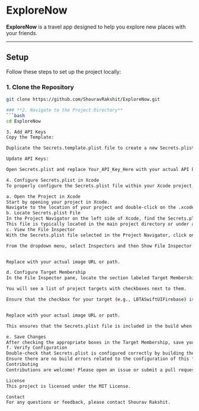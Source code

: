 # **ExploreNow**

**ExploreNow** is a travel app designed to help you explore new places with your friends.

---

## **Setup**

Follow these steps to set up the project locally:

### **1. Clone the Repository**
```bash
git clone https://github.com/ShouravRakshit/ExploreNow.git

### **2. Navigate to the Project Directory**
```bash
cd ExploreNow

3. Add API Keys
Copy the Template:

Duplicate the Secrets.template.plist file to create a new Secrets.plist file.

Update API Keys:

Open Secrets.plist and replace Your_API_Key_Here with your actual API keys.

4. Configure Secrets.plist in Xcode
To properly configure the Secrets.plist file within your Xcode project, follow these detailed steps:

a. Open the Project in Xcode
Start by opening your project in Xcode.
Navigate to the location of your project and double-click on the .xcodeproj or .xcworkspace file to open it.
b. Locate Secrets.plist File
In the Project Navigator on the left side of Xcode, find the Secrets.plist file.
This file is typically located in the main project directory or under a specific group for resources.
c. View the File Inspector
With the Secrets.plist file selected in the Project Navigator, click on the View menu at the top of Xcode.

From the dropdown menu, select Inspectors and then Show File Inspector.


Replace with your actual image URL or path.

d. Configure Target Membership
In the File Inspector pane, locate the section labeled Target Membership.

You will see a list of project targets with checkboxes next to them.

Ensure that the checkbox for your target (e.g., LBTASwiftUIFirebase) is checked under Any Supported Platform and specifically for iOS.


Replace with your actual image URL or path.

This ensures that the Secrets.plist file is included in the build when you compile the app for any iOS device.

e. Save Changes
After checking the appropriate boxes in the Target Membership, save your changes in Xcode by pressing Cmd + S.
f. Verify Configuration
Double-check that Secrets.plist is configured correctly by building the project (Cmd + B).
Ensure there are no build errors related to the configuration of this file.
Contributing
Contributions are welcome! Please open an issue or submit a pull request for any improvements or bug fixes.

License
This project is licensed under the MIT License.

Contact
For any questions or feedback, please contact Shourav Rakshit.
